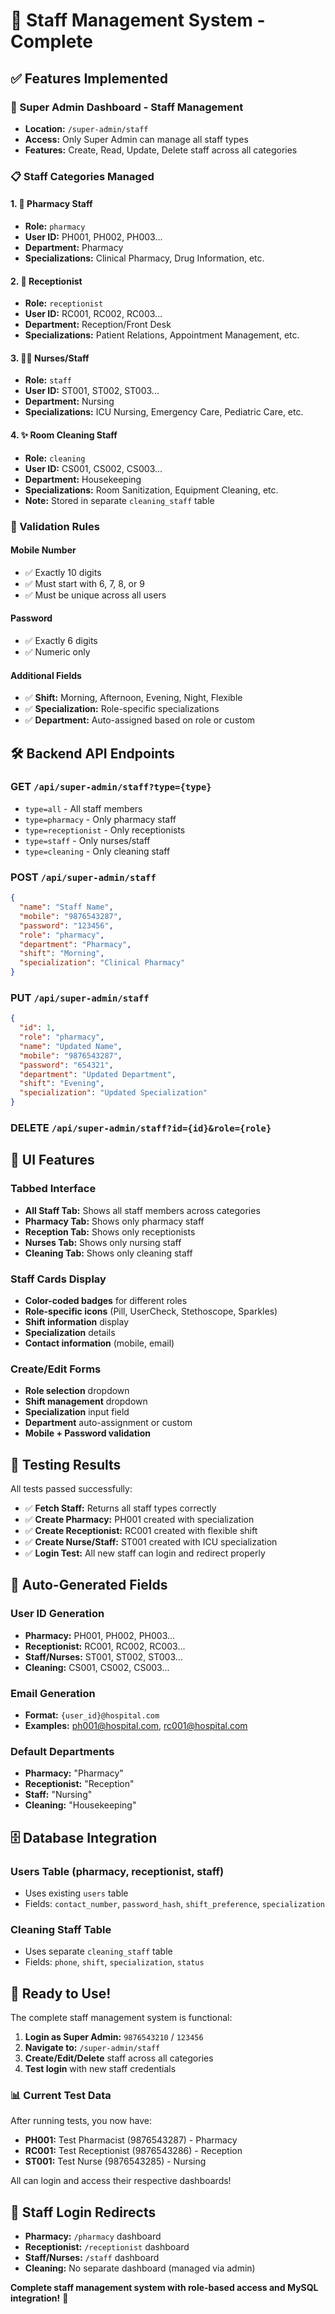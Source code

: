 # 👥 Staff Management System - Complete

## ✅ Features Implemented

### 🏥 Super Admin Dashboard - Staff Management
- **Location:** `/super-admin/staff`
- **Access:** Only Super Admin can manage all staff types
- **Features:** Create, Read, Update, Delete staff across all categories

### 📋 Staff Categories Managed

#### 1. **💊 Pharmacy Staff**
- **Role:** `pharmacy`
- **User ID:** PH001, PH002, PH003...
- **Department:** Pharmacy
- **Specializations:** Clinical Pharmacy, Drug Information, etc.

#### 2. **🏪 Receptionist**
- **Role:** `receptionist`
- **User ID:** RC001, RC002, RC003...
- **Department:** Reception/Front Desk
- **Specializations:** Patient Relations, Appointment Management, etc.

#### 3. **👩‍⚕️ Nurses/Staff**
- **Role:** `staff`
- **User ID:** ST001, ST002, ST003...
- **Department:** Nursing
- **Specializations:** ICU Nursing, Emergency Care, Pediatric Care, etc.

#### 4. **✨ Room Cleaning Staff**
- **Role:** `cleaning`
- **User ID:** CS001, CS002, CS003...
- **Department:** Housekeeping
- **Specializations:** Room Sanitization, Equipment Cleaning, etc.
- **Note:** Stored in separate `cleaning_staff` table

### 🎯 Validation Rules

#### Mobile Number
- ✅ Exactly 10 digits
- ✅ Must start with 6, 7, 8, or 9
- ✅ Must be unique across all users

#### Password
- ✅ Exactly 6 digits
- ✅ Numeric only

#### Additional Fields
- ✅ **Shift:** Morning, Afternoon, Evening, Night, Flexible
- ✅ **Specialization:** Role-specific specializations
- ✅ **Department:** Auto-assigned based on role or custom

## 🛠 Backend API Endpoints

### GET `/api/super-admin/staff?type={type}`
- `type=all` - All staff members
- `type=pharmacy` - Only pharmacy staff
- `type=receptionist` - Only receptionists
- `type=staff` - Only nurses/staff
- `type=cleaning` - Only cleaning staff

### POST `/api/super-admin/staff`
```json
{
  "name": "Staff Name",
  "mobile": "9876543287",
  "password": "123456",
  "role": "pharmacy",
  "department": "Pharmacy",
  "shift": "Morning",
  "specialization": "Clinical Pharmacy"
}
```

### PUT `/api/super-admin/staff`
```json
{
  "id": 1,
  "role": "pharmacy",
  "name": "Updated Name",
  "mobile": "9876543287",
  "password": "654321",
  "department": "Updated Department",
  "shift": "Evening",
  "specialization": "Updated Specialization"
}
```

### DELETE `/api/super-admin/staff?id={id}&role={role}`

## 📱 UI Features

### Tabbed Interface
- **All Staff Tab:** Shows all staff members across categories
- **Pharmacy Tab:** Shows only pharmacy staff
- **Reception Tab:** Shows only receptionists
- **Nurses Tab:** Shows only nursing staff
- **Cleaning Tab:** Shows only cleaning staff

### Staff Cards Display
- **Color-coded badges** for different roles
- **Role-specific icons** (Pill, UserCheck, Stethoscope, Sparkles)
- **Shift information** display
- **Specialization** details
- **Contact information** (mobile, email)

### Create/Edit Forms
- **Role selection** dropdown
- **Shift management** dropdown
- **Specialization** input field
- **Department** auto-assignment or custom
- **Mobile + Password validation**

## 🧪 Testing Results

All tests passed successfully:
- ✅ **Fetch Staff:** Returns all staff types correctly
- ✅ **Create Pharmacy:** PH001 created with specialization
- ✅ **Create Receptionist:** RC001 created with flexible shift
- ✅ **Create Nurse/Staff:** ST001 created with ICU specialization
- ✅ **Login Test:** All new staff can login and redirect properly

## 🔄 Auto-Generated Fields

### User ID Generation
- **Pharmacy:** PH001, PH002, PH003...
- **Receptionist:** RC001, RC002, RC003...
- **Staff/Nurses:** ST001, ST002, ST003...
- **Cleaning:** CS001, CS002, CS003...

### Email Generation
- **Format:** `{user_id}@hospital.com`
- **Examples:** ph001@hospital.com, rc001@hospital.com

### Default Departments
- **Pharmacy:** "Pharmacy"
- **Receptionist:** "Reception"
- **Staff:** "Nursing"
- **Cleaning:** "Housekeeping"

## 🗄️ Database Integration

### Users Table (pharmacy, receptionist, staff)
- Uses existing `users` table
- Fields: `contact_number`, `password_hash`, `shift_preference`, `specialization`

### Cleaning Staff Table
- Uses separate `cleaning_staff` table
- Fields: `phone`, `shift`, `specialization`, `status`

## 🚀 Ready to Use!

The complete staff management system is functional:

1. **Login as Super Admin:** `9876543210` / `123456`
2. **Navigate to:** `/super-admin/staff`
3. **Create/Edit/Delete** staff across all categories
4. **Test login** with new staff credentials

### 📊 Current Test Data

After running tests, you now have:
- **PH001:** Test Pharmacist (9876543287) - Pharmacy
- **RC001:** Test Receptionist (9876543286) - Reception  
- **ST001:** Test Nurse (9876543285) - Nursing

All can login and access their respective dashboards!

## 🎯 Staff Login Redirects

- **Pharmacy:** `/pharmacy` dashboard
- **Receptionist:** `/receptionist` dashboard
- **Staff/Nurses:** `/staff` dashboard
- **Cleaning:** No separate dashboard (managed via admin)

**Complete staff management system with role-based access and MySQL integration!** 🎉
